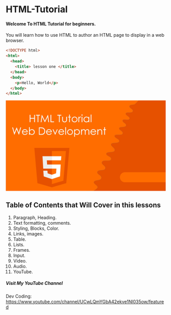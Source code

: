 # HTML-Tutorial

#### Welcome To HTML Tutorial for beginners.

You will learn how to use HTML to author an HTML page to display in a web browser.


```HTML
<!DOCTYPE html>
<html>
  <head>
    <title> lesson one </title>
  </head>
  <body>
    <p>Hello, World</p>
  </body>
</html>
```

![HTML lesson one Paragraph][HTML]

[HTML]: https://github.com/AbdifatahMuse/HTML-Tutorial/blob/master/img/HTML%20Cover.jpg "HTML lesson one Paragraph"

Table of Contents that Will Cover in this lessons
------

1. Paragraph, Heading.
2. Text formatting, comments.
3. Styling, Blocks, Color.
4. Links, images.
5. Table.
6. Lists.
7. Frames.
8. Input.
9. Video.
10. Audio.
11. YouTube.



##### Visit My YouTube Channel
Dev Coding: https://www.youtube.com/channel/UCwLQmYGbA42ekve1Nl035ow/featured
